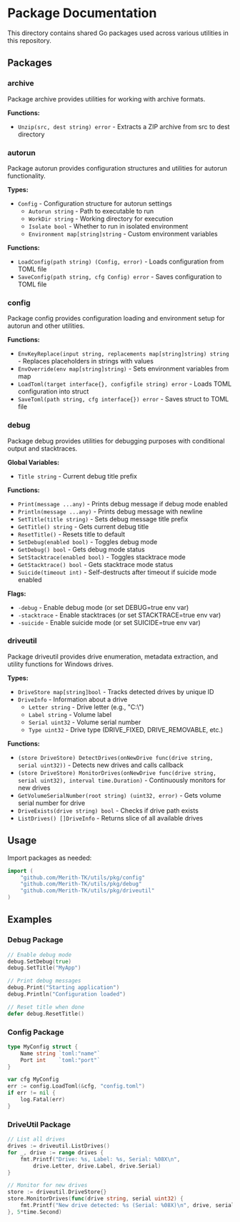 # Package Documentation

This directory contains shared Go packages used across various utilities in this repository.

## Packages

### archive
Package archive provides utilities for working with archive formats.

**Functions:**
- `Unzip(src, dest string) error` - Extracts a ZIP archive from src to dest directory

### autorun  
Package autorun provides configuration structures and utilities for autorun functionality.

**Types:**
- `Config` - Configuration structure for autorun settings
  - `Autorun string` - Path to executable to run
  - `WorkDir string` - Working directory for execution
  - `Isolate bool` - Whether to run in isolated environment
  - `Environment map[string]string` - Custom environment variables

**Functions:**
- `LoadConfig(path string) (Config, error)` - Loads configuration from TOML file
- `SaveConfig(path string, cfg Config) error` - Saves configuration to TOML file

### config
Package config provides configuration loading and environment setup for autorun and other utilities.

**Functions:**
- `EnvKeyReplace(input string, replacements map[string]string) string` - Replaces placeholders in strings with values
- `EnvOverride(env map[string]string)` - Sets environment variables from map
- `LoadToml(target interface{}, configfile string) error` - Loads TOML configuration into struct
- `SaveToml(path string, cfg interface{}) error` - Saves struct to TOML file

### debug
Package debug provides utilities for debugging purposes with conditional output and stacktraces.

**Global Variables:**
- `Title string` - Current debug title prefix

**Functions:**
- `Print(message ...any)` - Prints debug message if debug mode enabled
- `Println(message ...any)` - Prints debug message with newline
- `SetTitle(title string)` - Sets debug message title prefix
- `GetTitle() string` - Gets current debug title
- `ResetTitle()` - Resets title to default
- `SetDebug(enabled bool)` - Toggles debug mode
- `GetDebug() bool` - Gets debug mode status
- `SetStacktrace(enabled bool)` - Toggles stacktrace mode
- `GetStacktrace() bool` - Gets stacktrace mode status
- `Suicide(timeout int)` - Self-destructs after timeout if suicide mode enabled

**Flags:**
- `-debug` - Enable debug mode (or set DEBUG=true env var)
- `-stacktrace` - Enable stacktraces (or set STACKTRACE=true env var)  
- `-suicide` - Enable suicide mode (or set SUICIDE=true env var)

### driveutil
Package driveutil provides drive enumeration, metadata extraction, and utility functions for Windows drives.

**Types:**
- `DriveStore map[string]bool` - Tracks detected drives by unique ID
- `DriveInfo` - Information about a drive
  - `Letter string` - Drive letter (e.g., "C:\\")
  - `Label string` - Volume label
  - `Serial uint32` - Volume serial number
  - `Type uint32` - Drive type (DRIVE_FIXED, DRIVE_REMOVABLE, etc.)

**Functions:**
- `(store DriveStore) DetectDrives(onNewDrive func(drive string, serial uint32))` - Detects new drives and calls callback
- `(store DriveStore) MonitorDrives(onNewDrive func(drive string, serial uint32), interval time.Duration)` - Continuously monitors for new drives
- `GetVolumeSerialNumber(root string) (uint32, error)` - Gets volume serial number for drive
- `DriveExists(drive string) bool` - Checks if drive path exists
- `ListDrives() []DriveInfo` - Returns slice of all available drives

## Usage

Import packages as needed:

```go
import (
    "github.com/Merith-TK/utils/pkg/config"
    "github.com/Merith-TK/utils/pkg/debug"
    "github.com/Merith-TK/utils/pkg/driveutil"
)
```

## Examples

### Debug Package
```go
// Enable debug mode
debug.SetDebug(true)
debug.SetTitle("MyApp")

// Print debug messages
debug.Print("Starting application")
debug.Println("Configuration loaded")

// Reset title when done
defer debug.ResetTitle()
```

### Config Package
```go
type MyConfig struct {
    Name string `toml:"name"`
    Port int    `toml:"port"`
}

var cfg MyConfig
err := config.LoadToml(&cfg, "config.toml")
if err != nil {
    log.Fatal(err)
}
```

### DriveUtil Package
```go
// List all drives
drives := driveutil.ListDrives()
for _, drive := range drives {
    fmt.Printf("Drive: %s, Label: %s, Serial: %08X\n", 
        drive.Letter, drive.Label, drive.Serial)
}

// Monitor for new drives
store := driveutil.DriveStore{}
store.MonitorDrives(func(drive string, serial uint32) {
    fmt.Printf("New drive detected: %s (Serial: %08X)\n", drive, serial)
}, 5*time.Second)
```

